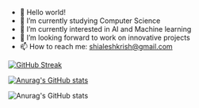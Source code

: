 - 👋 Hello world!
- 🔭 I’m currently studying Computer Science
- 🌱 I’m currently interested in AI and Machine learning
- 👯 I’m looking forward to work on innovative projects
- 📫 How to reach me: shialeshkrish@gmail.com


[![GitHub Streak](https://github-readme-streak-stats.herokuapp.com?user=TSK-KRISH&theme=tokyonight&date_format=M%20j%5B%2C%20Y%5D&border=09DD03&background=0C0C0C&stroke=DD2727&ring=DD571B&fire=DD2727&currStreakNum=DBDDDB&sideNums=12FFCC)](https://git.io/streak-stats)


[![Anurag's GitHub stats](https://github-readme-stats.vercel.app/api?username=TSK-KRISH)](https://github.com/anuraghazra/github-readme-stats)


![Anurag's GitHub stats](https://github-readme-stats.vercel.app/api?username=TSK-KRISH&show_icons=true&theme=radical)
